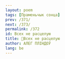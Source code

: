 ```yaml
---
layout: poem
tags: [Праменьчык сонца]
prev: /371/
next: /373/
permalink: /372
id: Всех не расцелую
title: 🚧Всех не расцелую
author: АЛЕГ ПЛІНДОЎ
lang: be
---
```



